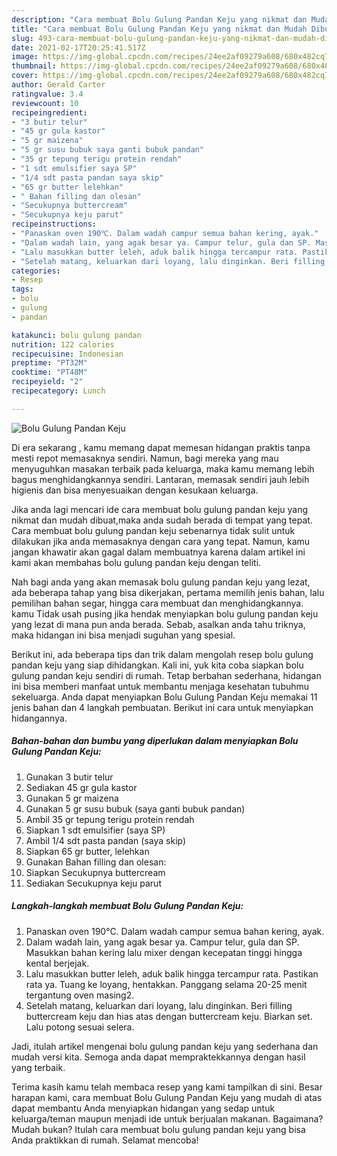 ```yaml
---
description: "Cara membuat Bolu Gulung Pandan Keju yang nikmat dan Mudah Dibuat"
title: "Cara membuat Bolu Gulung Pandan Keju yang nikmat dan Mudah Dibuat"
slug: 493-cara-membuat-bolu-gulung-pandan-keju-yang-nikmat-dan-mudah-dibuat
date: 2021-02-17T20:25:41.517Z
image: https://img-global.cpcdn.com/recipes/24ee2af09279a608/680x482cq70/bolu-gulung-pandan-keju-foto-resep-utama.jpg
thumbnail: https://img-global.cpcdn.com/recipes/24ee2af09279a608/680x482cq70/bolu-gulung-pandan-keju-foto-resep-utama.jpg
cover: https://img-global.cpcdn.com/recipes/24ee2af09279a608/680x482cq70/bolu-gulung-pandan-keju-foto-resep-utama.jpg
author: Gerald Carter
ratingvalue: 3.4
reviewcount: 10
recipeingredient:
- "3 butir telur"
- "45 gr gula kastor"
- "5 gr maizena"
- "5 gr susu bubuk saya ganti bubuk pandan"
- "35 gr tepung terigu protein rendah"
- "1 sdt emulsifier saya SP"
- "1/4 sdt pasta pandan saya skip"
- "65 gr butter lelehkan"
- " Bahan filling dan olesan"
- "Secukupnya buttercream"
- "Secukupnya keju parut"
recipeinstructions:
- "Panaskan oven 190℃. Dalam wadah campur semua bahan kering, ayak."
- "Dalam wadah lain, yang agak besar ya. Campur telur, gula dan SP. Masukkan bahan kering lalu mixer dengan kecepatan tinggi hingga kental berjejak."
- "Lalu masukkan butter leleh, aduk balik hingga tercampur rata. Pastikan rata ya. Tuang ke loyang, hentakkan. Panggang selama 20-25 menit tergantung oven masing2."
- "Setelah matang, keluarkan dari loyang, lalu dinginkan. Beri filling buttercream keju dan hias atas dengan buttercream keju. Biarkan set. Lalu potong sesuai selera."
categories:
- Resep
tags:
- bolu
- gulung
- pandan

katakunci: bolu gulung pandan 
nutrition: 122 calories
recipecuisine: Indonesian
preptime: "PT32M"
cooktime: "PT48M"
recipeyield: "2"
recipecategory: Lunch

---
```



![Bolu Gulung Pandan Keju](https://img-global.cpcdn.com/recipes/24ee2af09279a608/680x482cq70/bolu-gulung-pandan-keju-foto-resep-utama.jpg)

Di era  sekarang , kamu memang dapat memesan hidangan praktis tanpa mesti repot memasaknya sendiri. Namun, bagi mereka yang mau menyuguhkan masakan terbaik pada keluarga, maka kamu memang lebih bagus menghidangkannya sendiri. Lantaran, memasak sendiri jauh lebih higienis dan bisa menyesuaikan dengan kesukaan keluarga.

Jika anda lagi mencari ide cara membuat bolu gulung pandan keju yang nikmat dan mudah dibuat,maka anda sudah berada di tempat yang tepat. Cara membuat bolu gulung pandan keju  sebenarnya tidak sulit untuk dilakukan jika anda memasaknya dengan cara yang tepat. Namun, kamu jangan khawatir akan gagal dalam membuatnya 
karena dalam artikel ini kami akan membahas bolu gulung pandan keju dengan teliti.  



Nah bagi anda yang akan memasak bolu gulung pandan keju yang lezat, ada beberapa tahap yang bisa dikerjakan, pertama memilih jenis bahan, lalu pemilihan bahan segar, hingga cara membuat dan menghidangkannya. kamu Tidak usah pusing jika hendak menyiapkan bolu gulung pandan keju yang lezat di mana pun anda berada. Sebab, asalkan anda  tahu triknya, maka hidangan ini bisa menjadi suguhan yang spesial.

Berikut ini, ada beberapa tips dan trik dalam mengolah resep bolu gulung pandan keju yang siap dihidangkan. Kali ini, yuk kita coba siapkan bolu gulung pandan keju sendiri di rumah. Tetap berbahan sederhana, hidangan ini bisa memberi manfaat untuk membantu menjaga kesehatan tubuhmu sekeluarga. Anda dapat menyiapkan Bolu Gulung Pandan Keju memakai 11 jenis bahan dan 4 langkah pembuatan. Berikut ini cara untuk menyiapkan hidangannya.

<!--inarticleads1-->

##### Bahan-bahan dan bumbu yang diperlukan dalam menyiapkan Bolu Gulung Pandan Keju:

1. Gunakan 3 butir telur
1. Sediakan 45 gr gula kastor
1. Gunakan 5 gr maizena
1. Gunakan 5 gr susu bubuk (saya ganti bubuk pandan)
1. Ambil 35 gr tepung terigu protein rendah
1. Siapkan 1 sdt emulsifier (saya SP)
1. Ambil 1/4 sdt pasta pandan (saya skip)
1. Siapkan 65 gr butter, lelehkan
1. Gunakan  Bahan filling dan olesan:
1. Siapkan Secukupnya buttercream
1. Sediakan Secukupnya keju parut




<!--inarticleads2-->

##### Langkah-langkah membuat Bolu Gulung Pandan Keju:

1. Panaskan oven 190℃. Dalam wadah campur semua bahan kering, ayak.
1. Dalam wadah lain, yang agak besar ya. Campur telur, gula dan SP. Masukkan bahan kering lalu mixer dengan kecepatan tinggi hingga kental berjejak.
1. Lalu masukkan butter leleh, aduk balik hingga tercampur rata. Pastikan rata ya. Tuang ke loyang, hentakkan. Panggang selama 20-25 menit tergantung oven masing2.
1. Setelah matang, keluarkan dari loyang, lalu dinginkan. Beri filling buttercream keju dan hias atas dengan buttercream keju. Biarkan set. Lalu potong sesuai selera.




Jadi, itulah artikel mengenai  bolu gulung pandan keju  yang sederhana dan mudah versi kita. Semoga anda dapat mempraktekkannya dengan hasil yang terbaik. 

Terima kasih kamu telah membaca resep yang kami tampilkan di sini. Besar harapan kami, cara membuat  Bolu Gulung Pandan Keju yang mudah di atas dapat membantu Anda menyiapkan hidangan yang sedap untuk keluarga/teman maupun menjadi ide untuk berjualan makanan. Bagaimana? Mudah bukan? Itulah cara membuat bolu gulung pandan keju yang bisa Anda praktikkan di rumah. Selamat mencoba!

